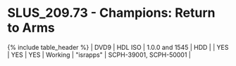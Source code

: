 # SLUS_209.73 - Champions: Return to Arms

{% include table_header %}
| DVD9 | HDL ISO | 1.0.0 and 1545 | HDD |  | YES | YES | YES | Working | "israpps" | SCPH-39001, SCPH-50001 |  
